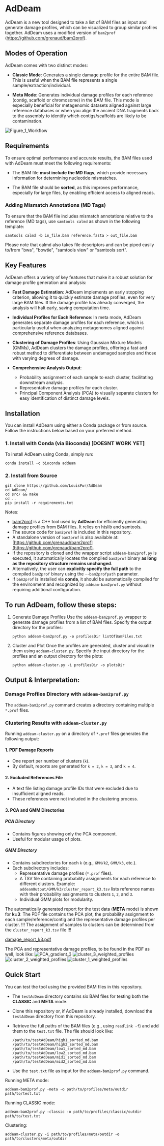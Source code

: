 # AdDeam

AdDeam is a new tool designed to take a list of BAM files as input and generate damage profiles, which can be visualized to group similar profiles together. AdDeam uses a modified version of `bam2prof` (https://github.com/grenaud/bam2prof).

## Modes of Operation
AdDeam comes with two distinct modes:

- **Classic Mode**: Generates a single damage profile for the entire BAM file. This is useful when the BAM file represents a single sample/extraction/individual.
  
- **Meta Mode**: Generates individual damage profiles for each reference (contig, scaffold or chromosome) in the BAM file. This mode is especially beneficial for metagenomic datasets aligned against large reference databases or when you align the ancient DNA fragments back to the assembly to identify which contigs/scaffolds are likely to be contamination.

![Figure_1_Workflow](https://github.com/user-attachments/assets/ecdccd79-74b8-48f8-acdf-3c9ad6f7486e)

## Requirements
To ensure optimal performance and accurate results, the BAM files used with AdDeam must meet the following requirements:

- The BAM file **must include the MD flags**, which provide necessary information for determining nucleotide mismatches.
  
- The BAM file should be **sorted**, as this improves performance, especially for large files, by enabling efficient access to aligned reads.

### Adding Mismatch Annotations (MD Tags)
To ensure that the BAM file includes mismatch annotations relative to the reference (MD tags), use `samtools calmd` as shown in the following template:

    samtools calmd -b in_file.bam reference.fasta > out_file.bam

Please note that calmd also takes file descriptors and can be piped easily to/from "bwa", "bowtie", "samtools view" or "samtools sort".

## Key Features
AdDeam offers a variety of key features that make it a robust solution for damage profile generation and analysis:

- **Fast Damage Estimation**: AdDeam implements an early stopping criterion, allowing it to quickly estimate damage profiles, even for very large BAM files. If the damage profile has already converged, the analysis will halt early, saving computation time.

- **Individual Profiles for Each Reference**: In meta mode, AdDeam generates separate damage profiles for each reference, which is particularly useful when analyzing metagenomes aligned against comprehensive reference databases.

- **Clustering of Damage Profiles**: Using Gaussian Mixture Models (GMMs), AdDeam clusters the damage profiles, offering a fast and robust method to differentiate between undamaged samples and those with varying degrees of damage.

- **Comprehensive Analysis Output**:
    - Probability assignment of each sample to each cluster, facilitating downstream analysis.
    - Representative damage profiles for each cluster.
    - Principal Component Analysis (PCA) to visually separate clusters for easy identification of distinct damage levels.


## Installation

You can install AdDeam using either a Conda package or from source. Follow the instructions below based on your preferred method.

### 1. Install with Conda (via Bioconda) [DOESNT WORK YET]
To install AdDeam using Conda, simply run:

    conda install -c bioconda addeam

### 2. Install from Source

    git clone https://github.com/LouisPwr/AdDeam
    cd AdDeam/
    cd src/ && make
    cd ..
    pip install -r requirements.txt

Notes:
- [bam2prof](https://github.com/grenaud/bam2prof) is a C++ tool used by **AdDeam** for efficiently generating damage profiles from BAM files. It relies on htslib and samtools.
- The source code for `bam2prof` is included in this repository.
- A standalone version of `bam2prof` is also available at: [https://github.com/grenaud/bam2prof](https://github.com/grenaud/bam2prof).
- If the repository is cloned and the wrapper script `addeam-bam2prof.py` is executed, it automatically locates the compiled `bam2prof` binary **as long as the repository structure remains unchanged**.
- Alternatively, the user can **explicitly specify the full path** to the compiled `bam2prof` binary using the `--bam2profpath` parameter.
- If `bam2prof` is installed via **conda**, it should be automatically compiled for the environment and recognized by `addeam-bam2prof.py` without requiring additional configuration.

## To run AdDeam, follow these steps:

1. Generate Damage Profiles
Use the `addeam-bam2prof.py` wrapper to generate damage profiles from a list of BAM files. Specify the output directory for the profiles:

       python addeam-bam2prof.py -o profilesDir listOfBamFiles.txt

2. Cluster and Plot
Once the profiles are generated, cluster and visualize them using `addeam-cluster.py`. Specify the input directory for the profiles and an output directory for the plots:

       python addeam-cluster.py -i profilesDir -o plotsDir

## Output & Interpretation:

### Damage Profiles Directory with `addeam-bam2prof.py`
The `addeam-bam2prof.py` command creates a directory containing multiple `*.prof` files.

### Clustering Results with `addeam-cluster.py`
Running `addeam-cluster.py` on a directory of `*.prof` files generates the following output:

#### 1. PDF Damage Reports
- One report per number of clusters (`k`).
- By default, reports are generated for `k = 2`, `k = 3`, and `k = 4`.

#### 2. Excluded References File
- A text file listing damage profile IDs that were excluded due to insufficient aligned reads.
- These references were not included in the clustering process.

#### 3. PCA and GMM Directories

##### PCA Directory
- Contains figures showing only the PCA component.
- Useful for modular usage of plots.

##### GMM Directory
- Contains subdirectories for each `k` (e.g., `GMM/k2`, `GMM/k3`, etc.).
- Each subdirectory includes:
  - Representative damage profiles (`*.prof` files).
  - A TSV file containing probability assignments for each reference to different clusters.
    Example: `addeamOutput/GMM/k3/cluster_report_k3.tsv` lists reference names with their probability assignments to clusters `1`, `2`, and `3`.
  - Individual GMM plots for modularity.

The automatically generated report for the test data (**META** mode) is shown for **k=3**:
The PDF file contains the PCA plot, the probability assignment to each sample/reference/contig and the representative damage profiles per cluster.
!!! The assignment of samples to clusters can be determined from the `cluster_report_k3.tsv` file !!!

[damage_report_k3.pdf](https://github.com/user-attachments/files/19324065/damage_report_k3.pdf)

The PCA and representative damage profiles, to be found in the PDF as well, look like:
![PCA_gradient_3](https://github.com/user-attachments/assets/f7e2281d-9bfe-4ecc-91bd-c57706e18c8b)
![cluster_3_weighted_profiles](https://github.com/user-attachments/assets/b87361e7-54c4-4e22-83f1-780574bdbe8a)
![cluster_2_weighted_profiles](https://github.com/user-attachments/assets/bc2becea-9f0d-42a2-99d4-a195a94efb3f)
![cluster_1_weighted_profiles](https://github.com/user-attachments/assets/cfb9f697-d0e3-43de-a5bb-e1b0375ea491)



## Quick Start

You can test the tool using the provided BAM files in this repository.

- The `testAdDeam` directory contains six BAM files for testing both the **CLASSIC** and **META** mode.
- Clone this repository or, if AdDeam is already installed, download the `testAdDeam` directory from this repository.
- Retrieve the full paths of the BAM files (e.g., using `readlink -f`) and add them to the `test.txt` file. The file should look like:

      /path/to/testAdDeam/high1_sorted_md.bam
      /path/to/testAdDeam/high2_sorted_md.bam
      /path/to/testAdDeam/low1_sorted_md.bam
      /path/to/testAdDeam/low2_sorted_md.bam
      /path/to/testAdDeam/mid1_sorted_md.bam
      /path/to/testAdDeam/mid2_sorted_md.bam
  
- Use the `test.txt` file as input for the `addeam-bam2prof.py` command.

Running META mode:

`addeam-bam2prof.py -meta -o path/to/profiles/meta/outdir path/to/test.txt`

Running CLASSIC mode:

`addeam-bam2prof.py -classic -o path/to/profiles/classic/outdir path/to/test.txt`

Clustering:

`addeam-cluster.py -i path/to/profiles/meta/outdir -o path/to/clusters/meta/outdir`
